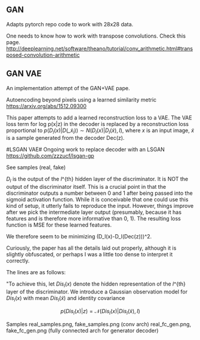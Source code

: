 ## GAN ##
Adapts pytorch repo code to work with 28x28 data.

One needs to know how to work with transpose convolutions. 
Check this page. 
http://deeplearning.net/software/theano/tutorial/conv_arithmetic.html#transposed-convolution-arithmetic

## GAN VAE ##
An implementation attempt of the GAN+VAE pape.

Autoencoding beyond pixels using a learned similarity metric
https://arxiv.org/abs/1512.09300

This paper attempts to add a learned reconstruction loss to a VAE.
The VAE loss term for log p(x|z)
in the decoder is replaced by a reconstruction loss
proportional to $p(D_l(x)|D(\tilde_{x}_l)) \sim N(D_l(x)|D_l(\tilde{x}),I)$, where $x$ is an input image, $\tilde{x}$ is a
sample generated from the decoder Dec(z).

#LSGAN VAE#
Ongoing work to replace decoder with an LSGAN 
https://github.com/zzzucf/lsgan-gp

See samples (real, fake)

$D_l$ is the output of the $l$^{th} hidden layer of the discriminator. It is NOT the output of the discriminator itself. This is a crucial point in that the discriminator outputs a number between 0 and 1 after being passed into the sigmoid activation function. While it is conceivable that one could use this kind of setup, it utterly fails to reproduce the input. However, things improve after we pick the intermediate layer output (presumably, because it has features and is therefore more informative than 0, 1). The resulting loss function is MSE for these learned features. 

We therefore seem to be minimizing (D_l(x)-D_l(Dec(z)))^2.

Curiously, the paper has all the details laid out properly, although it is slightly obfuscated, or perhaps I was a little too dense to interpret it correctly.

The lines are as follows:

"To achieve this, let $Dis_l(x)$ denote the hidden representation of the $l$^{th} layer of the discriminator. We introduce a Gaussian observation model for $Dis_l(x)$ with mean $Dis_l(\tilde{x})$ and identity covariance

$$p(Dis_l(x)|z) = \mathcal{N}(Dis_l(x)|Dis_l(\tilde{x}),I)$$


Samples 
real_samples.png, fake_samples.png (conv arch)
real_fc_gen.png, fake_fc_gen.png (fully connected arch for generator decoder)


